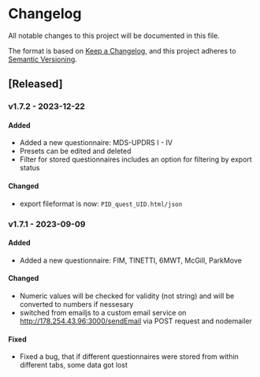 # Changelog

All notable changes to this project will be documented in this file.

The format is based on [Keep a Changelog](https://keepachangelog.com/en/1.0.0/),
and this project adheres to [Semantic Versioning](https://semver.org/spec/v2.0.0.html).

## [Released]

### v1.7.2 - 2023-12-22

#### Added

- Added a new questionnaire: MDS-UPDRS I - IV
- Presets can be edited and deleted
- Filter for stored questionnaires includes an option for filtering by export status

#### Changed

- export fileformat is now: `PID_quest_UID.html/json`



### v1.7.1 - 2023-09-09

#### Added

- Added a new questionnaire: FIM, TINETTI, 6MWT, McGill, ParkMove

#### Changed

- Numeric values will be checked for validity (not string) and will be converted to numbers if nessesary
- switched from emailjs to a custom email service on http://178.254.43.96:3000/sendEmail via POST request and nodemailer

#### Fixed

- Fixed a bug, that if different questionnaires were stored from within different tabs, some data got lost
